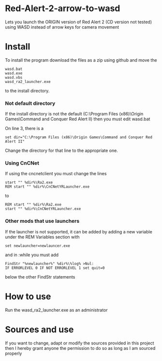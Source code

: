# Red-Alert-2-arrow-to-wasd
Lets you launch the ORIGIN version of Red Alert 2 (CD version not tested) using WASD instead of arrow keys for camera movement

# Install
To install the program download the files as a zip using github and move the

```
wasd.bat
wasd.exe
wasd.vbs
wasd_ra2_launcher.exe
```

to the install directory. 

### Not default directory
If the install directory is not the default (C:\Program Files (x86)\Origin Games\Command and Conquer Red Alert II)
then you must edit wasd.bat

On line 3, there is a 
```
set dir="C:\Program Files (x86)\Origin Games\Command and Conquer Red Alert II"
```

Change the directory for that line to the appropriate one. 

### Using CnCNet
If using the cncnetclient you must change the lines
```
start "" %dir%\Ra2.exe
REM start "" %dir%\CnCNetYRLauncher.exe
```
to
```
REM start "" %dir%\Ra2.exe
start "" %dir%\CnCNetYRLauncher.exe
```

### Other mods that use launchers
If the launcher is not supported, it can be added by adding a new variable under the REM Variables section with
```
set newlauncher=newlauncer.exe
```
and in :while you must add 
```
FindStr "%newlauncher%" %dir%\%log% >Nul:
IF ERRORLEVEL 0 IF NOT ERRORLEVEL 1 set quit=0
```
below the other FindStr statements

# How to use
Run the wasd_ra2_launcher.exe as an administrator

# Sources and use
If you want to change, adapt or modify the sources provided in this project then I hereby grant anyone the permission to do so as long as I am sourced properly

